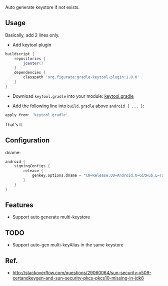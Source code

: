 Auto generate keystore if not exists.

## Usage

Basically, add 2 lines only.

* Add keytool plugin

```gradle
buildscript {
    repositories {
        jcenter()
    }
    dependencies {
        classpath 'org.figurate:gradle-keytool-plugin:1.0.0'
    }
}
```

* Download `keytool.gradle` into your module: [keytool.gradle](https://github.com/yongjhih/gradle-android-keystore-boilerplate/raw/master/app/keytool.gradle)


* Add the following line into `build.gradle` above `android { ... }`:

```gradle
apply from: 'keytool.gradle'
```

That's it.

## Configuration


dname:

```gradle
android {
    signingConfigs {
        release {
            genkey.options.dname = "CN=Release,OU=Android,O=GitHub,L=Taipei,ST=Taiwan,C=TW"
        }
    }
}
```

## Features

* Support auto generate multi-keystore

## TODO

* Support auto-gen multi-keyAlias in the same keystore

## Ref.

* http://stackoverflow.com/questions/29060064/sun-security-x509-certandkeygen-and-sun-security-pkcs-pkcs10-missing-in-jdk8
